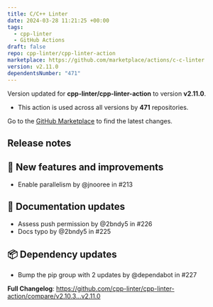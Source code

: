 ```yaml
---
title: C/C++ Linter
date: 2024-03-28 11:21:25 +00:00
tags:
  - cpp-linter
  - GitHub Actions
draft: false
repo: cpp-linter/cpp-linter-action
marketplace: https://github.com/marketplace/actions/c-c-linter
version: v2.11.0
dependentsNumber: "471"
---
```



Version updated for **cpp-linter/cpp-linter-action** to version **v2.11.0**.
- This action is used across all versions by **471** repositories.

Go to the [GitHub Marketplace](https://github.com/marketplace/actions/c-c-linter) to find the latest changes.

## Release notes

<!-- Optional: add a release summary here -->
## 🚀 New features and improvements

- Enable parallelism by @jnooree in #213

## 📝 Documentation updates

- Assess push permission by @2bndy5 in #226
- Docs typo by @2bndy5 in #225

## 📦 Dependency updates

- Bump the pip group with 2 updates by @dependabot in #227

**Full Changelog**: https://github.com/cpp-linter/cpp-linter-action/compare/v2.10.3...v2.11.0

